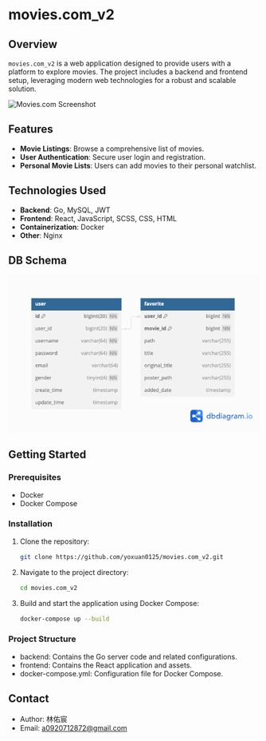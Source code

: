 # movies.com_v2

## Overview
`movies.com_v2` is a web application designed to provide users with a platform to explore movies. The project includes a backend and frontend setup, leveraging modern web technologies for a robust and scalable solution.

![Movies.com Screenshot](./readme/screenshot.png)

## Features
- **Movie Listings**: Browse a comprehensive list of movies.
- **User Authentication**: Secure user login and registration.
- **Personal Movie Lists**: Users can add movies to their personal watchlist.

## Technologies Used
- **Backend**: Go, MySQL, JWT
- **Frontend**: React, JavaScript, SCSS, CSS, HTML
- **Containerization**: Docker
- **Other**: Nginx

## DB Schema
![Dbdiagram.png](./readme/Dbdiagram.png)

## Getting Started

### Prerequisites
- Docker
- Docker Compose

### Installation
1. Clone the repository:
   ```bash
   git clone https://github.com/yoxuan0125/movies.com_v2.git
2. Navigate to the project directory:
   ```bash
   cd movies.com_v2
3. Build and start the application using Docker Compose:
   ```bash
   docker-compose up --build

### Project Structure
- backend: Contains the Go server code and related configurations.
- frontend: Contains the React application and assets.
- docker-compose.yml: Configuration file for Docker Compose.

## Contact
- Author: 林佑宸
- Email: a0920712872@gmail.com

